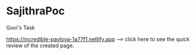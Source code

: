 # SajithraPoc
Guvi's Task

https://incredible-pavlova-1a77f1.netlify.app --> click here to see the quick review of the created page.
